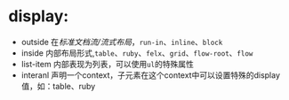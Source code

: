 # display:
 + outside 在*标准文档流/流式布局*，`run-in`、`inline`、`block`
 + inside 内部布局形式,`table`、`ruby`、`felx`、`grid`、`flow-root`、`flow`
 + list-item 内部表现为列表，可以使用`ul`的特殊属性
 + interanl 声明一个context，子元素在这个context中可以设置特殊的display值，如：table、ruby